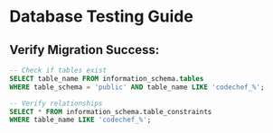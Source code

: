 # Database Testing Guide

## Verify Migration Success:
```sql
-- Check if tables exist
SELECT table_name FROM information_schema.tables 
WHERE table_schema = 'public' AND table_name LIKE 'codechef_%';

-- Verify relationships
SELECT * FROM information_schema.table_constraints 
WHERE table_name LIKE 'codechef_%';